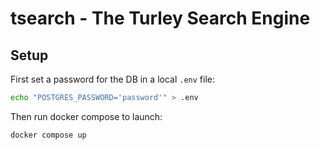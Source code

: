# tsearch - The Turley Search Engine

## Setup

First set a password for the DB in a local `.env` file:
```bash
echo "POSTGRES_PASSWORD='password'" > .env
```

Then run docker compose to launch:
```bash
docker compose up
```
